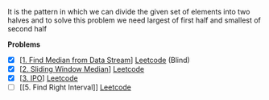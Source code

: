 It is the pattern in which we can divide the given set of elements into two halves and to solve this problem we need largest of first half and smallest of second half


**Problems**
- [x] [[1. Find Median from Data Stream]] [Leetcode](https://leetcode.com/problems/find-median-from-data-stream/) (Blind)
- [x] [[2. Sliding Window Median]] [Leetcode](https://leetcode.com/problems/sliding-window-median/)
- [x] [[3. IPO]] [Leetcode](https://leetcode.com/problems/ipo/)
- [ ] [[5. Find Right Interval]] [Leetcode](https://leetcode.com/problems/find-right-interval/)

[1. Find Median From Data Stream]:Problems/1.%20Find%20Median%20From%20Data%20Stream.md
[2. Sliding Window Median]:Problems/2.%20Sliding%20Window%20Median.md
[3. Ipo]:Problems/3.%20Ipo.md
[4. Find Right Interval]:Problems/4.%20Find%20Right%20Interval.md
